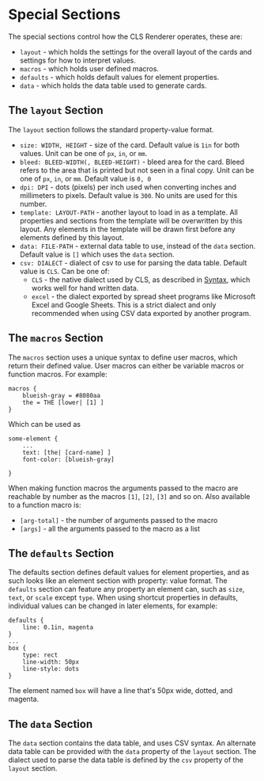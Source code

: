 # Special Sections

The special sections control how the CLS Renderer operates, these are:

 - `layout` - which holds the settings for the overall layout of the cards and settings for how to interpret values.
 - `macros` - which holds user defined macros.
 - `defaults` - which holds default values for element properties.
 - `data` - which holds the data table used to generate cards.

## The `layout` Section

The `layout` section follows the standard property-value format.

 - `size: WIDTH, HEIGHT` - size of the card. Default value is `1in` for both values. Unit can be one of `px`, `in`, or `mm`.
 - `bleed: BLEED-WIDTH(, BLEED-HEIGHT)` - bleed area for the card. Bleed refers to the area that is printed but not seen in a final copy. Unit can be one of `px`, `in`, or `mm`. Default value is `0, 0`
 - `dpi: DPI` - dots (pixels) per inch used when converting inches and millimeters to pixels. Default value is `300`. No units are used for this number.
 - `template: LAYOUT-PATH` - another layout to load in as a template. All properties and sections from the template will be overwritten by this layout. Any elements in the template will be drawn first before any elements defined by this layout.
 - `data: FILE-PATH` - external data table to use, instead of the `data` section. Default value is `[]` which uses the `data` section.
 - `csv: DIALECT` - dialect of csv to use for parsing the data table. Default value is `CLS`. Can be one of: 
     - `CLS` - the native dialect used by CLS, as described in [Syntax](../Syntax/), which works well for hand written data.
     - `excel` - the dialect exported by spread sheet programs like Microsoft Excel and Google Sheets. This is a strict dialect and only recommended when using CSV data exported by another program.

## The `macros` Section

The `macros` section uses a unique syntax to define user macros, which return their defined value. User macros can either be variable macros or function macros. For example:

    macros {
        blueish-gray = #8080aa
        the = THE [lower| [1] ]
    }

Which can be used as

    some-element {
        ...
        text: [the| [card-name] ]
        font-color: [blueish-gray]

    }

When making function macros the arguments passed to the macro are reachable by number as the macros `[1]`, `[2]`, `[3]` and so on. Also available to a function macro is:
 
 - `[arg-total]` - the number of arguments passed to the macro
 - `[args]` - all the arguments passed to the macro as a list

## The `defaults` Section

The defaults section defines default values for element properties, and as such looks like an element section with property: value format. The `defaults` section can feature any property an element can, such as `size`, `text`, or `scale` except `type`. When using shortcut properties in defaults, individual values can be changed in later elements, for example: 

    defaults {
        line: 0.1in, magenta
    }
    ...
    box {
        type: rect
        line-width: 50px
        line-style: dots
    }

The element named `box` will have a line that's 50px wide, dotted, and magenta.

## The `data` Section

The `data` section contains the data table, and uses CSV syntax. An alternate data table can be provided with the `data` property of the `layout` section. The dialect used to parse the data table is defined by the `csv` property of the `layout` section.